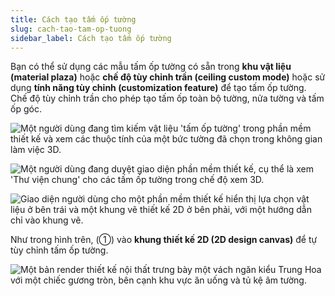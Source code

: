 ```yaml
---
title: Cách tạo tấm ốp tường
slug: cach-tao-tam-op-tuong
sidebar_label: Cách tạo tấm ốp tường
---
```


Bạn có thể sử dụng các mẫu tấm ốp tường có sẵn trong **khu vật liệu (material plaza)** hoặc **chế độ tùy chỉnh trần (ceiling custom mode)** hoặc sử dụng **tính năng tùy chỉnh (customization feature)** để tạo tấm ốp tường. Chế độ tùy chỉnh trần cho phép tạo tấm ốp toàn bộ tường, nửa tường và tấm ốp góc.

![Một người dùng đang tìm kiếm vật liệu 'tấm ốp tường' trong phần mềm thiết kế và xem các thuộc tính của một bức tường đã chọn trong không gian làm việc 3D.](https://storage.googleapis.com/jegavn_kb/images/a4b06ad1-9984-4bcc-8e5c-970d4799c70d.png)

![Một người dùng đang duyệt giao diện phần mềm thiết kế, cụ thể là xem 'Thư viện chung' cho các tấm ốp tường trong chế độ xem 3D.](https://storage.googleapis.com/jegavn_kb/images/cdf912f0-86fa-49cc-9dd2-03120e3331dd.png)

![Giao diện người dùng cho một phần mềm thiết kế hiển thị lựa chọn vật liệu ở bên trái và một khung vẽ thiết kế 2D ở bên phải, với một hướng dẫn chỉ vào khung vẽ.](https://storage.googleapis.com/jegavn_kb/images/d70275c0-11e2-4418-bd09-972e203575db.png)

Như trong hình trên, (①) vào **khung thiết kế 2D (2D design canvas)** để tự tùy chỉnh tấm ốp tường.



![Một bản render thiết kế nội thất trưng bày một vách ngăn kiểu Trung Hoa với một chiếc gương tròn, bên cạnh khu vực ăn uống và tủ kệ âm tường.](https://storage.googleapis.com/jegavn_kb/images/17dbfecc-08d5-4ac7-8fd7-33c8b05d6a5e.png)